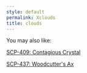 ```yaml
---
style: default
permalink: Xclouds
title: clouds
---
```

You may also like:

[SCP-409: Contagious Crystal](http://scp-wiki.net/scp-409)

[SCP-437: Woodcutter's Ax](http://scp-wiki.net/scp-437)
